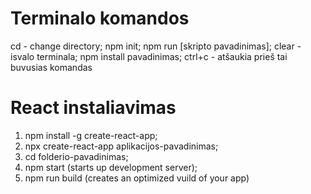 # Terminalo komandos

cd - change directory;
npm init;
npm run [skripto pavadinimas];
clear - isvalo terminala;
npm install pavadinimas;
ctrl+c - atšaukia prieš tai buvusias komandas

# React instaliavimas

1. npm install -g create-react-app;
2. npx create-react-app aplikacijos-pavadinimas;
3. cd folderio-pavadinimas;
4. npm start (starts up development server);
5. npm run build (creates an optimized vuild of your app)
